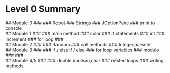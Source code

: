 
 # Level 0 Summary
 <div id="overviewPage">
  <div class="module">
   ## Module 0
   ###
   ### Robot
   ### Strings
   ### JOptionPane
   ### print to console
  </div>
  <div class="module">
   ## Module 1
   ###
   ### main method
   ### color
   ### if statements
   ### int
   ### increment
   ### for loop
   ###
  </div>
  <div class="module">
   ## Module 2
   ###
   ### Random
   ### call methods
   ### Integer.parseInt
  </div>
  <div class="module">
   ## Module 3
   ###
   ### if / else if / else
   ### for loop variables
   ### modulo
   ###
   ###
  </div>
  <div class="module">
   ## Module 4/5
   ###
   ### double,boolean,char
   ### nested loops
   ### writing methods
  </div>
 </div>

